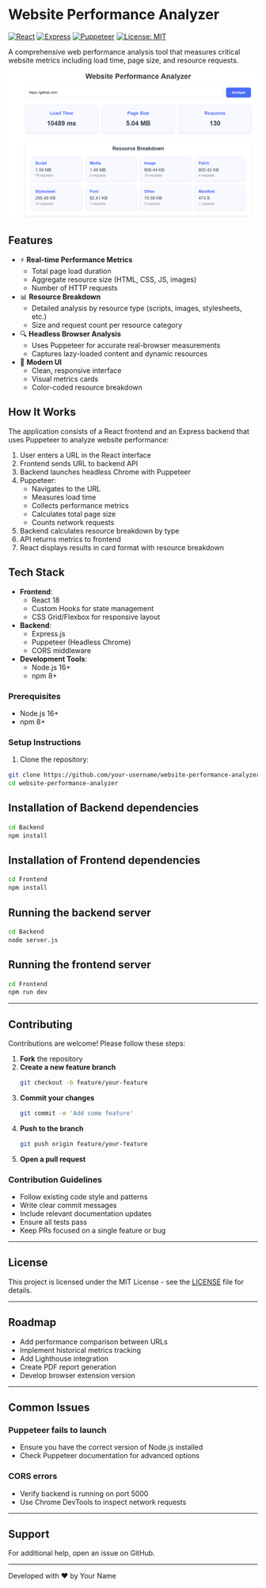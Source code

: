 # Website Performance Analyzer

[![React](https://img.shields.io/badge/react-%2320232a.svg?logo=react&logoColor=%2361DAFB)](https://reactjs.org/)
[![Express](https://img.shields.io/badge/express.js-%23404d59.svg?logo=express&logoColor=%2361DAFB)](https://expressjs.com/)
[![Puppeteer](https://img.shields.io/badge/puppeteer-%2338B2AC.svg?logo=puppeteer&logoColor=white)](https://pptr.dev/)
[![License: MIT](https://img.shields.io/badge/License-MIT-yellow.svg)](https://opensource.org/licenses/MIT)

A comprehensive web performance analysis tool that measures critical website metrics including load time, page size, and resource requests.

![Demo Screenshot](./Frontend/src/assets/screenshot.png)

## Features

- ⚡ **Real-time Performance Metrics**
  - Total page load duration
  - Aggregate resource size (HTML, CSS, JS, images)
  - Number of HTTP requests
- 📊 **Resource Breakdown**
  - Detailed analysis by resource type (scripts, images, stylesheets, etc.)
  - Size and request count per resource category
- 🔍 **Headless Browser Analysis**
  - Uses Puppeteer for accurate real-browser measurements
  - Captures lazy-loaded content and dynamic resources
- 🎨 **Modern UI**
  - Clean, responsive interface
  - Visual metrics cards
  - Color-coded resource breakdown

## How It Works

The application consists of a React frontend and an Express backend that uses Puppeteer to analyze website performance:

1. User enters a URL in the React interface
2. Frontend sends URL to backend API
3. Backend launches headless Chrome with Puppeteer
4. Puppeteer:
   - Navigates to the URL
   - Measures load time
   - Collects performance metrics
   - Calculates total page size
   - Counts network requests
5. Backend calculates resource breakdown by type
6. API returns metrics to frontend
7. React displays results in card format with resource breakdown

## Tech Stack

- **Frontend**: 
  - React 18
  - Custom Hooks for state management
  - CSS Grid/Flexbox for responsive layout
- **Backend**:
  - Express.js
  - Puppeteer (Headless Chrome)
  - CORS middleware
- **Development Tools**:
  - Node.js 16+
  - npm 8+


### Prerequisites
- Node.js 16+
- npm 8+

### Setup Instructions

1. Clone the repository:
```bash
git clone https://github.com/your-username/website-performance-analyzer.git
cd website-performance-analyzer
```

## Installation of Backend dependencies

```bash
cd Backend 
npm install
```

## Installation of Frontend dependencies

```bash
cd Frontend
npm install 
```

## Running the backend server

```bash
cd Backend
node server.js
```

## Running the frontend server

```bash
cd Frontend
npm run dev
```

---

## Contributing

Contributions are welcome! Please follow these steps:

1. **Fork** the repository
2. **Create a new feature branch**  
   ```bash
   git checkout -b feature/your-feature
   ```
3. **Commit your changes**  
   ```bash
   git commit -m 'Add some feature'
   ```
4. **Push to the branch**  
   ```bash
   git push origin feature/your-feature
   ```
5. **Open a pull request**

### Contribution Guidelines

- Follow existing code style and patterns
- Write clear commit messages
- Include relevant documentation updates
- Ensure all tests pass
- Keep PRs focused on a single feature or bug

---

## License

This project is licensed under the MIT License - see the [LICENSE](LICENSE) file for details.

---

## Roadmap

- Add performance comparison between URLs
- Implement historical metrics tracking
- Add Lighthouse integration
- Create PDF report generation
- Develop browser extension version

---

## Common Issues

### Puppeteer fails to launch

- Ensure you have the correct version of Node.js installed
- Check Puppeteer documentation for advanced options

### CORS errors

- Verify backend is running on port 5000
- Use Chrome DevTools to inspect network requests

---

## Support

For additional help, open an issue on GitHub.

---

Developed with ❤️ by Your Name
